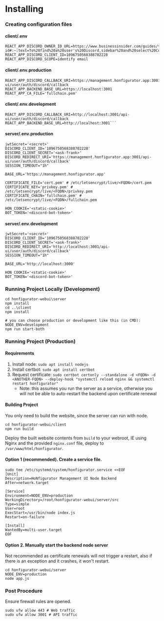 # Installing
### Creating configuration files
#### client/.env
```
REACT_APP_DISCORD_OWNER_ID_URL=https://www.businessinsider.com/guides/tech/discord-id#:~:text=To%20find%20a%20user's%20Discord,sidebar%20and%20select%20Copy%20ID
REACT_APP_DISCORD_CLIENT_ID=1096750568388702228
REACT_APP_DISCORD_SCOPE=identify email
```
#### client/.env.production
```
REACT_APP_DISCORD_CALLBACK_URI=https://management.honfigurator.app:3001/api-ui/user/auth/discord/callback
REACT_APP_BACKEND_BASE_URL=https://localhost:3001
REACT_APP_CA_FILE='fullchain.pem'
```
#### client/.env.development
```
REACT_APP_DISCORD_CALLBACK_URI=http://localhost:3001/api-ui/user/auth/discord/callback
REACT_APP_BACKEND_BASE_URL=http://localhost:3001```
```
#### server/.env.production
```
jwtSecret='<secret>'
DISCORD_CLIENT_ID='1096750568388702228'
DISCORD_CLIENT_SECRET='<ask-frank>'
DISCORD_REDIRECT_URI='https://management.honfigurator.app:3001/api-ui/user/auth/discord/callback'
SESSION_TIMEOUT="1h"

BASE_URL='https://management.honfigurator.app'

CERTIFICATE_FILE='cert.pem' # /etc/letsencrypt/live/<FQDN>/cert.pem
CERTIFICATE_KEY='privkey.pem' # /etc/letsencrypt/live/<FQDN>/privkey.pem
CERTIFICATE_CHAIN='fullchain.pem' # /etc/letsencrypt/live/<FQDN>/fullchain.pem

HON_COOKIE='<static-cookie>'
BOT_TOKEN='<discord-bot-token>'
```
#### server/.env.development
```
jwtSecret='<secret>'
DISCORD_CLIENT_ID='1096750568388702228'
DISCORD_CLIENT_SECRET='<ask-frank>'
DISCORD_REDIRECT_URI='http://localhost:3001/api-ui/user/auth/discord/callback'
SESSION_TIMEOUT="1h"

BASE_URL='http://localhost:3000'

HON_COOKIE='<static-cookie>'
BOT_TOKEN='<discord-bot-token>'
```
### Running Project Locally (Development)
```
cd honfigurator-webui\server
npm install
cd ..\client
npm install

# you can choose production or development like this (in CMD):
NODE_ENV=development
npm run start-both
```
### Running Project (Production)
#### Requirements
1. Install node: ``sudo apt install nodejs``
2. Install certbot: ``sudo apt install certbot``
3. Request certificate: ``sudo certbot certonly --standalone -d <FQDN> -d <ANOTHER-FQDN> --deploy-hook "systemctl reload nginx && systemctl restart honfigurator"``
   - Note: this assumes you run the server as a service, otherwise you will not be able to auto-restart the backend upon certificate renewal

#### Building Project
You only need to build the website, since the server can run with node.
```
cd honfigurator-webui/client
npm run build
```
Deploy the built website contents from ``build`` to your webroot, IE using Nginx and the provided ``nginx.conf`` file, deploy to ``/var/www/html/honfigurator``.

#### Option 1 (recommended). Create a service file.
```
sudo tee /etc/systemd/system/honfigurator.service <<EOF
[Unit]
Description=HoNfigurator Management UI Node Backend
After=network.target

[Service]
Environment=NODE_ENV=production
WorkingDirectory=/root/honfigurator-webui/server/src
Type=simple
User=root
ExecStart=/usr/bin/node index.js
Restart=on-failure

[Install]
WantedBy=multi-user.target
EOF
```

#### Option 2. Manually start the backend node server
Not recommended as certificate renewals will not trigger a restart, also if there is an exception and it crashes, it won't restart.
```
cd honfigurator-webui/server
NODE_ENV=production
node app.js
```

### Post Procedure
Ensure firewall rules are opened.
```
sudo ufw allow 443 # Web traffic
sudo ufw allow 3001 # API traffic
```
